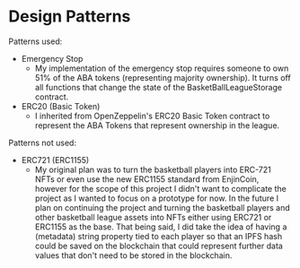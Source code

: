 # Design Patterns

Patterns used:
- Emergency Stop
    - My implementation of the emergency stop requires someone to own 51% of the ABA tokens (representing majority ownership). It turns off all functions that change the state of the BasketBallLeagueStorage contract.
- ERC20 (Basic Token)
    - I inherited from OpenZeppelin's ERC20 Basic Token contract to represent the ABA Tokens that represent ownership in the league.


Patterns not used:
- ERC721 (ERC1155)
    - My original plan was to turn the basketball players into ERC-721 NFTs or even use the new ERC1155 standard from EnjinCoin, however for the scope of this project I didn't want to complicate the project as I wanted to focus on a prototype for now. In the future I plan on continuing the project and turning the basketball players and other basketball league assets into NFTs either using ERC721 or ERC1155 as the base. That being said, I did take the idea of having a (metadata) string property tied to each player so that an IPFS hash could be saved on the blockchain that could represent further data values that don't need to be stored in the blockchain.